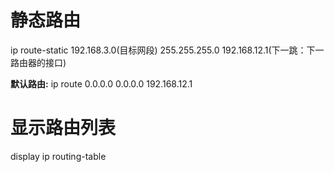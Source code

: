 # 静态路由
ip route-static 192.168.3.0(目标网段) 255.255.255.0 192.168.12.1(下一跳：下一路由器的接口)

**默认路由:** ip route 0.0.0.0  0.0.0.0 192.168.12.1

# 显示路由列表
display ip routing-table